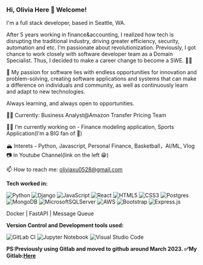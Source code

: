 ### Hi, Olivia Here 👋 Welcome!

I'm a full stack developer, based in Seattle, WA. 

After 5 years working in finance&accounting, I realized how tech is disrupting the traditional industry, driving greater efficiency, security, automation and etc. I'm passionate about revolutionization. Previously, I got chance to work closely with software developer team as a Domain Specialist. Thus, I decided to make a career change to become a SWE. :woman_technologist:

:rocket: My passion for software lies with endless opportunities for innovation and problem-solving, creating software applications and systems that can make a difference on individuals and community, as well as continuously learn and adapt to new technologies. 

Always learning, and always open to opportunities. 

:woman_technologist: Currently: Business Analyst@Amazon Transfer Pricing Team

:climbing_woman: I’m currently working on - Finance modeling application, Sports Application(I'm a BIG fan of :basketball:)

:mountain_snow: Interets - Python, Javascript, Personal Finance, Basketball，AI/ML, Vlog :camera: in Youtube Channel(link on the left :grin:)

📫 How to reach me: oliviaxu0528@gmail.com

**Tech worked in:**

![Python](https://img.shields.io/badge/python-3670A0?style=for-the-badge&logo=python&logoColor=ffdd54)
![Django](https://img.shields.io/badge/django-%23092E20.svg?style=for-the-badge&logo=django&logoColor=white)
![JavaScript](https://img.shields.io/badge/javascript-%23323330.svg?style=for-the-badge&logo=javascript&logoColor=%23F7DF1E)
![React](https://img.shields.io/badge/react-%2320232a.svg?style=for-the-badge&logo=react&logoColor=%2361DAFB)
![HTML5](https://img.shields.io/badge/html5-%23E34F26.svg?style=for-the-badge&logo=html5&logoColor=white)
![CSS3](https://img.shields.io/badge/css3-%231572B6.svg?style=for-the-badge&logo=css3&logoColor=white)
![Postgres](https://img.shields.io/badge/postgres-%23316192.svg?style=for-the-badge&logo=postgresql&logoColor=white)
![MongoDB](https://img.shields.io/badge/MongoDB-%234ea94b.svg?style=for-the-badge&logo=mongodb&logoColor=white)
![MicrosoftSQLServer](https://img.shields.io/badge/Microsoft%20SQL%20Server-CC2927?style=for-the-badge&logo=microsoft%20sql%20server&logoColor=white)
![AWS](https://img.shields.io/badge/AWS-%23FF9900.svg?style=for-the-badge&logo=amazon-aws&logoColor=white)
![Bootstrap](https://img.shields.io/badge/bootstrap-%23563D7C.svg?style=for-the-badge&logo=bootstrap&logoColor=white)
![Express.js](https://img.shields.io/badge/express.js-%23404d59.svg?style=for-the-badge&logo=express&logoColor=%2361DAFB)

 Docker | FastAPI | Message Queue


**Version Control and Development tools used:**

![GitLab CI](https://img.shields.io/badge/gitlab%20ci-%23181717.svg?style=for-the-badge&logo=gitlab&logoColor=white)
![Jupyter Notebook](https://img.shields.io/badge/jupyter-%23FA0F00.svg?style=for-the-badge&logo=jupyter&logoColor=white)
![Visual Studio Code](https://img.shields.io/badge/Visual%20Studio%20Code-0078d7.svg?style=for-the-badge&logo=visual-studio-code&logoColor=white)


**PS:Previously using Gitlab and moved to github around March 2023. :white_check_mark:My Gitlab:[Here](https://gitlab.com/oliviaxuu)**
